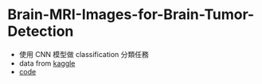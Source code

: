 # Brain-MRI-Images-for-Brain-Tumor-Detection
- 使用 CNN 模型做 classification 分類任務
- data from [kaggle](https://www.kaggle.com/datasets/navoneel/brain-mri-images-for-brain-tumor-detection/data?select=yes)
- [code](https://github.com/willy0222/Brain-MRI-Images-for-Brain-Tumor-Detection/blob/main/Brain_MRI_Image_Detection.ipynb)
